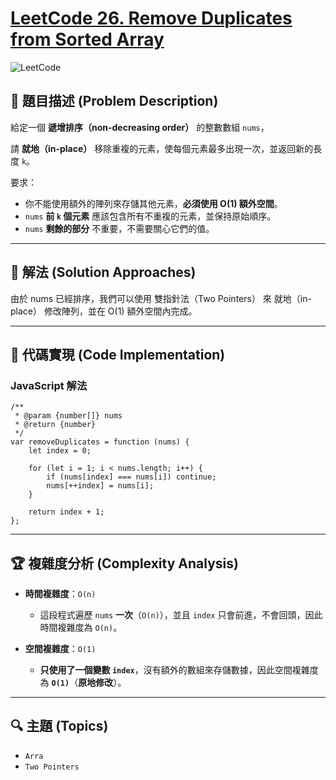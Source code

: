 # [LeetCode 26. Remove Duplicates from Sorted Array](https://leetcode.com/problems/remove-duplicates-from-sorted-array/description/)

![LeetCode](https://leetcode.com/static/images/LeetCode_Sharing.png)

## **📝 題目描述 (Problem Description)**  

給定一個 **遞增排序（non-decreasing order）** 的整數數組 `nums`，

請 **就地（in-place）** 移除重複的元素，使每個元素最多出現一次，並返回新的長度 `k`。  

要求：
- 你不能使用額外的陣列來存儲其他元素，**必須使用 O(1) 額外空間**。  
- `nums` **前 `k` 個元素** 應該包含所有不重複的元素，並保持原始順序。  
- `nums` **剩餘的部分** 不重要，不需要關心它們的值。  

---

## 🚀 **解法 (Solution Approaches)**
由於 nums 已經排序，我們可以使用 雙指針法（Two Pointers） 來 就地（in-place） 修改陣列，並在 O(1) 額外空間內完成。

---

## 📌 **代碼實現 (Code Implementation)**

### **JavaScript 解法**
```
/**
 * @param {number[]} nums
 * @return {number}
 */
var removeDuplicates = function (nums) {
    let index = 0;

    for (let i = 1; i < nums.length; i++) {
        if (nums[index] === nums[i]) continue;
        nums[++index] = nums[i];
    }

    return index + 1;
};
```

---

## 🏆 **複雜度分析 (Complexity Analysis)**
- **時間複雜度**：`O(n)`  
  - 這段程式遍歷 `nums` **一次**（`O(n)`），並且 `index` 只會前進，不會回頭，因此時間複雜度為 `O(n)`。  

- **空間複雜度**：`O(1)`  
  - **只使用了一個變數 `index`**，沒有額外的數組來存儲數據，因此空間複雜度為 **`O(1)`**（**原地修改**）。 

--- 

## 🔍 **主題 (Topics)**
- `Arra`
- `Two Pointers`